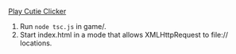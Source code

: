 [Play Cutie Clicker](https://cc.aideen.pw/)

1. Run `node tsc.js` in game/.
2. Start index.html in a mode that allows XMLHttpRequest to file:// locations.
